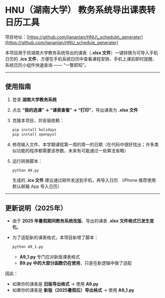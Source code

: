 # HNU（湖南大学） 教务系统导出课表转日历工具

项目地址：[https://github.com/jiananlan/HNU\_schedule\_generater](https://github.com/jiananlan/HNU_schedule_generater)

本项目用于将湖南大学教务系统导出的课表（**.xlsx 文件**）一键转换为可导入手机日历的 **.ics 文件**，方便在手机系统日历中查看课程安排、手机上课前即时提醒、系统日历小组件快速查询 —— “一瞥即知”。

---

## 使用指南

1. 登录 **湖南大学教务系统**
2. 点击 **“我的选课” → “课表查看” → “打印”**，导出课表为 **.xlsx 文件**
3. 克隆本项目，并安装依赖：

   ```bash
   pip install holidays
   pip install openpyxl
   ```
4. 修改输入文件、本学期课程第一周的周一的日期（在代码中很好找出；许多类似功能的程序都需要该参数，未来有可能通过一些算法省略）
5. 运行转换脚本：

   ```bash
   python A9.py
   ```

   生成的 **.ics 文件** 建议通过邮件发送到手机，再导入日历
   （iPhone 推荐使用默认邮箱 App 导入日历）

---

## 更新说明（2025年）

* 由于 **2025 年暑假期间教务系统改版**，导出的课表 **.xlsx 文件格式已发生变化**。
* 为了适配新的课表格式，本项目新增了脚本：

  ```bash
  python A9_1.py
  ```

  * **A9\_1.py** 专门应对新版课表格式
  * **B9.py 中的大部分函数仍在使用**，只是在新逻辑中做了适配

因此：

* 如果你的课表是 **旧版导出格式** → 使用 **A9.py**
* 如果你的课表是 **新版（2025暑假后）导出格式** → 使用 **A9\_1.py**
